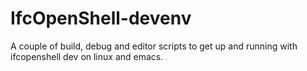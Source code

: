# IfcOpenShell-devenv
A couple of build, debug and editor scripts to get up and running with ifcopenshell dev on linux and emacs.
